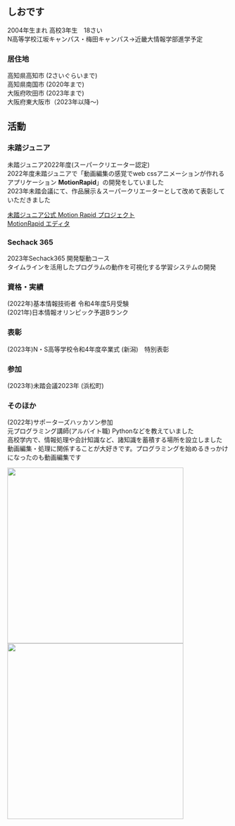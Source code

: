 ## しおです
2004年生まれ
高校3年生　18さい<br>
N高等学校江坂キャンパス・梅田キャンパス→近畿大情報学部進学予定

### 居住地
高知県高知市 (2さいぐらいまで)<br>
高知県南国市 (2020年まで)<br>
大阪府吹田市 (2023年まで)<br>
大阪府東大阪市（2023年以降～)<br/>

## 活動
### 未踏ジュニア
未踏ジュニア2022年度(スーパークリエーター認定)<br>
2022年度未踏ジュニアで「動画編集の感覚でweb cssアニメーションが作れるアプリケーション **MotionRapid**」の開発をしていました<br>
2023年未踏会議にて、作品展示＆スーパークリエーターとして改めて表彰していただきました<br>

[未踏ジュニア公式 Motion Rapid プロジェクト](https://jr.mitou.org/projects/2022/motion_rapid)<br>
[MotionRapid エディタ](https://motion-rapid-service.github.io/MotionRapid/)<br>

### Sechack 365
2023年Sechack365 開発駆動コース<br>
タイムラインを活用したプログラムの動作を可視化する学習システムの開発<br>

### 資格・実績
(2022年)基本情報技術者 令和4年度5月受験<br>
(2021年)日本情報オリンピック予選Bランク<br>

### 表彰
(2023年)N・S高等学校令和4年度卒業式 (新潟)　特別表彰<br>

### 参加
(2023年)未踏会議2023年 (浜松町)<br>

### そのほか
(2022年)サポーターズハッカソン参加<br>
元プログラミング講師(アルバイト職) Pythonなどを教えていました<br>
高校学内で、情報処理や会計知識など、諸知識を蓄積する場所を設立しました<br>
動画編集・処理に関係することが大好きです。プログラミングを始めるきっかけになったのも動画編集です<br>

<img src="https://pbs.twimg.com/media/FgoERksVsAAIUPV?format=jpg" height="400"> 
<img src="https://pbs.twimg.com/media/FXIkskHUsAA_0Ms?format=jpg" height="400">
